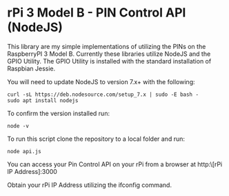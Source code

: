 # rPi 3 Model B - PIN Control API (NodeJS)

This library are my simple implementations of utilizing the PINs on the RaspberryPI 3 Model B. Currently these libraries utilize NodeJS and the GPIO Utility. The GPIO Utility is installed with the standard installation of Raspbian Jessie. 

You will need to update NodeJS to version 7.x+ with the following:

```
curl -sL https://deb.nodesource.com/setup_7.x | sudo -E bash -
sudo apt install nodejs
```

To confirm the version installed run:
```
node -v
```

To run this script clone the repository to a local folder and run:
```
node api.js
```

You can access your Pin Control API on your rPi from a browser at http:\\[rPi IP Address]:3000

Obtain your rPi IP Address utilizing the ifconfig command.
